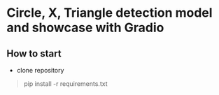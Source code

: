 # Circle, X, Triangle detection model and showcase with Gradio

## How to start
- clone repository
> pip install -r requirements.txt

